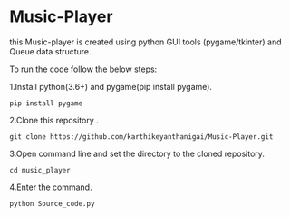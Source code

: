 # Music-Player
this Music-player is created using python GUI tools (pygame/tkinter) and Queue data structure..

To run the code follow the below steps:

1.Install python(3.6+) and pygame(pip install pygame).
```
pip install pygame
```

2.Clone this repository .
```
git clone https://github.com/karthikeyanthanigai/Music-Player.git
```

3.Open command line and set the directory to the cloned repository.
```
cd music_player
```

4.Enter the command.
```
python Source_code.py
```


